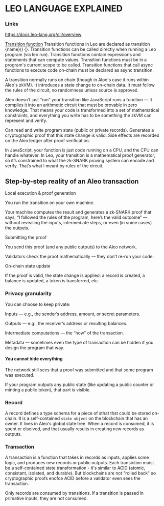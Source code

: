 # LEO LANGUAGE EXPLAINED

### Links
https://docs.leo-lang.org/cli/overview

[Transition function](https://docs.leo-lang.org/language/programs#transition-function)
Transition functions in Leo are declared as transition {name}() {}. Transition functions can be called directly when running a Leo program (via leo run). Transition functions contain expressions and statements that can compute values. Transition functions must be in a program's current scope to be called. Transition functions that call async functions to execute code on-chain must be declared as async transition.

A transition normally runs on chain (though in Aloe's case it runs within Aleo's zkVM). It introduces a state change to on-chain data. It must follow the rules of the circuit, no randomness unless source is approved. 

Aleo doesn’t just “run” your transition like JavaScript runs a function — it compiles it into an arithmetic circuit that must be provable in zero knowledge. That means your code is transformed into a set of mathematical constraints, and everything you write has to be something the zkVM can represent and verify.

Can read and write program state (public or private records).
Generates a cryptographic proof that this state change is valid.
Side effects are recorded on the Aleo ledger after proof verification.

In JavaScript, your function is just code running on a CPU, and the CPU can handle whatever.
In Leo, your transition is a mathematical proof generator, so it’s constrained to what the zk-SNARK proving system can encode and verify. That’s what I meant by rules of the circuit.

## Step-by-step reality of an Aleo transaction

Local execution & proof generation

You run the transition on your own machine.

Your machine computes the result and generates a zk-SNARK proof that says, “I followed the rules of the program, here’s the valid outcome” — without revealing the inputs, intermediate steps, or even (in some cases) the outputs.

Submitting the proof

You send this proof (and any public outputs) to the Aleo network.

Validators check the proof mathematically — they don’t re-run your code.

On-chain state update

If the proof is valid, the state change is applied: a record is created, a balance is updated, a token is transferred, etc.

### Privacy granularity

You can choose to keep private:

Inputs — e.g., the sender’s address, amount, or secret parameters.

Outputs — e.g., the receiver’s address or resulting balances.

Intermediate computations — the “how” of the transaction.

Metadata — sometimes even the type of transaction can be hidden if you design the program that way.

#### You cannot hide everything

The network still sees that a proof was submitted and that some program was executed.

If your program outputs any public state (like updating a public counter or minting a public token), that part is visible.

### Record
A record defines a type schema for a piece of sthat that could be stored on-chain. It is a self-contained `state object` on the blockchain that has an owner. It lives in Aleo's global state tree. When a record is consumed, it is spent or disolved, and that usually results in creating new records as outputs.

### Transaction
A transaction is a function that takes in records as inputs, applies some logic, and produces new records or public outputs. Each transiction muist be a self-contained state transformation - it's similar to ACID (atomic, consistant, isolated, and durable). But blockchains are not "rolled back" so cryptographic proofs enofce ACID before a validator even sees the transaction. 

Only records are consumed by transitions. If a transition is passed in primative inputs, they are not consumed.
